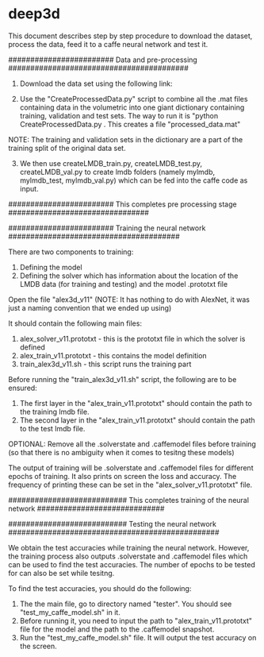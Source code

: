 # deep3d
This document describes step by step procedure to download the dataset, process the data, 
feed it to a caffe neural network and test it.

########################    Data and pre-processing    #########################################

1. Download the data set using the following link: <insert link>

2. Use the "CreateProcessedData.py" script to combine all the .mat files containing data in the volumetric 
into one giant dictionary containing training, validation and test sets. The way to run it is "python CreateProcessedData.py <path to directory containing volumetric data>. This creates a file "processed_data.mat"

NOTE: The training and validation sets in the dictionary are a part of the training split of the original data set.

3. We then use createLMDB_train.py, createLMDB_test.py, createLMDB_val.py to create lmdb folders (namely mylmdb, mylmdb_test, mylmdb_val.py) which can be fed into the caffe code as input.

########################    This completes pre processing stage    ################################

########################    Training the neural network    #######################################

There are two components to training:

1. Defining the model
2. Defining the solver which has information about the location of the LMDB data (for training and testing) and 
the model .prototxt file

Open the file "alex3d_v11" (NOTE: It has nothing to do with AlexNet, it was just a naming convention that we ended up using)

It should contain the following main files:

1. alex_solver_v11.prototxt - this is the prototxt file in which the solver is defined
2. alex_train_v11.prototxt - this contains the model definition
3. train_alex3d_v11.sh - this script runs the training part

Before running the "train_alex3d_v11.sh" script, the following are to be ensured:
1. The first layer in the "alex_train_v11.prototxt" should contain the path to the training lmdb file.
2. The second layer in the "alex_train_v11.prototxt" should contain the path to the test lmdb file.

OPTIONAL: Remove all the .solverstate and .caffemodel files before training (so that there is no ambiguity when it comes to tesitng these models)

The output of training will be .solverstate and .caffemodel files for different epochs of training. It also prints on screen 
the loss and accuracy. The frequency of printing these can be set in the "alex_solver_v11.prototxt" file.

###########################    This completes training of the neural network    #############################

###########################    Testing the neural network    ################################################

We obtain the test accuracies while training the neural network. However, the training process also outputs .solverstate and .caffemodel files which can be used to find the test accuracies. The number of epochs to be tested for can also be set while tesitng.

To find the test accuracies, you should do the following:
1. The the main file, go to directory named "tester". You should see "test_my_caffe_model.sh" in it.
2. Before running it, you need to input the path to "alex_train_v11.prototxt" file for the model and the path to the .caffemodel snapshot.
3. Run the "test_my_caffe_model.sh" file. It will output the test accuracy on the screen.

